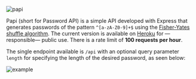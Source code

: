![papi](https://user-images.githubusercontent.com/53608787/169408115-ba7b3d6d-41fa-4cb4-bd02-799e16345e59.svg)

Papi (short for Password API) is a simple API developed with Express that generates passwords of the pattern `^[a-zA-Z0-9]+$` using the [Fisher-Yates shuffle algorithm](https://en.wikipedia.org/wiki/Fisher–Yates_shuffle). The current version is available on [Heroku](https://papi-generator.herokuapp.com/api) for —responsible— public use. There is a rate limit of **100 requests per hour**.

The single endpoint available is `/api` with an optional query parameter `length` for specifying the length of the desired password, as seen below:

![example](https://user-images.githubusercontent.com/53608787/168491148-871fb269-d736-43af-b664-a3050705e49a.svg)
